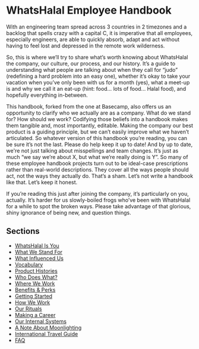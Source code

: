 # WhatsHalal Employee Handbook

With an engineering team spread across 3 countries in 2 timezones and a backlog that spells crazy with a capital C, it is imperative that all employees, especially engineers, are able to quickly absorb, adapt and act without having to feel lost and depressed in the remote work wilderness.

So, this is where we’ll try to share what’s worth knowing about WhatsHalal the company, our culture, our process, and our history. It’s a guide to understanding what people are talking about when they call for “judo” (redefining a hard problem into an easy one), whether it’s okay to take your vacation when you’ve only been with us for a month (yes), what a meet-up is and why we call it an eat-up (hint: food… lots of food... Halal food), and hopefully everything in-between.

This handbook, forked from the one at Basecamp, also offers us an opportunity to clarify who we actually are as a company. What do we stand for? How should we work? Codifying those beliefs into a handbook makes them tangible and, most importantly, editable. Making the company our best product is a guiding principle, but we can’t easily improve what we haven’t articulated. So whatever version of this handbook you’re reading, you can be sure it’s not the last. Please do help keep it up to date! And by up to
date, we're not just talking about misspellings and team changes. It’s just as much “we say we’re about X, but what we’re really doing is Y”. So many of these employee handbook projects turn out to be ideal-case prescriptions rather than real-world descriptions. They cover all the ways people should act, not the ways they actually do. That’s a sham. Let’s not write a handbook like that. Let’s keep it honest.

If you’re reading this just after joining the company, it’s particularly on you, actually. It’s harder for us slowly-boiled frogs who’ve been with WhatsHalal for a while to spot the broken ways. Please take advantage of that glorious, shiny ignorance of being new, and question things.

## Sections
* [WhatsHalal Is You](https://github.com/WhatsHalal/handbook/blob/master/WhatsHalal-is-you.md)
* [What We Stand For](https://github.com/WhatsHalal/handbook/blob/master/what-we-stand-for.md)
* [What Influenced Us](https://github.com/WhatsHalal/handbook/blob/master/what-influenced-us.md)
* [Vocabulary](https://github.com/WhatsHalal/handbook/blob/master/vocabulary.md)
* [Product Histories](https://github.com/WhatsHalal/handbook/blob/master/product-histories.md)
* [Who Does What?](https://github.com/WhatsHalal/handbook/blob/master/orgchart.md)
* [Where We Work](https://github.com/WhatsHalal/handbook/blob/master/where-we-work.md)
* [Benefits & Perks](https://github.com/WhatsHalal/handbook/blob/master/benefits-and-perks.md)
* [Getting Started](https://github.com/WhatsHalal/handbook/blob/master/getting-started.md)
* [How We Work](https://github.com/WhatsHalal/handbook/blob/master/how-we-work.md)
* [Our Rituals](https://github.com/WhatsHalal/handbook/blob/master/our-rituals.md)
* [Making a Career](https://github.com/WhatsHalal/handbook/blob/master/making-a-career.md)
* [Our Internal Systems](https://github.com/WhatsHalal/handbook/blob/master/our-internal-systems.md)
* [A Note About Moonlighting](https://github.com/WhatsHalal/handbook/blob/master/moonlighting.md)
* [International Travel Guide](https://github.com/WhatsHalal/handbook/blob/master/international-travel-guide.md)
* [FAQ](https://github.com/WhatsHalal/handbook/blob/master/faq.md)
